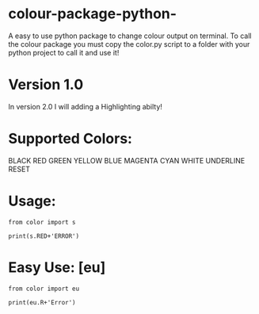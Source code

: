 # colour-package-python-
A easy to use python package to change colour  output on terminal.
To call the colour package you must copy the color.py script to a folder 
with your python project to call it and use it!


# Version 1.0
In version 2.0 I will adding a Highlighting abilty!


# Supported Colors:
BLACK 
RED 
GREEN 
YELLOW 
BLUE
MAGENTA 
CYAN 
WHITE 
UNDERLINE 
RESET 

# Usage:
``from color import s``

``print(s.RED+'ERROR')``



# Easy Use: [eu]

``from color import eu``

``print(eu.R+'Error')``
